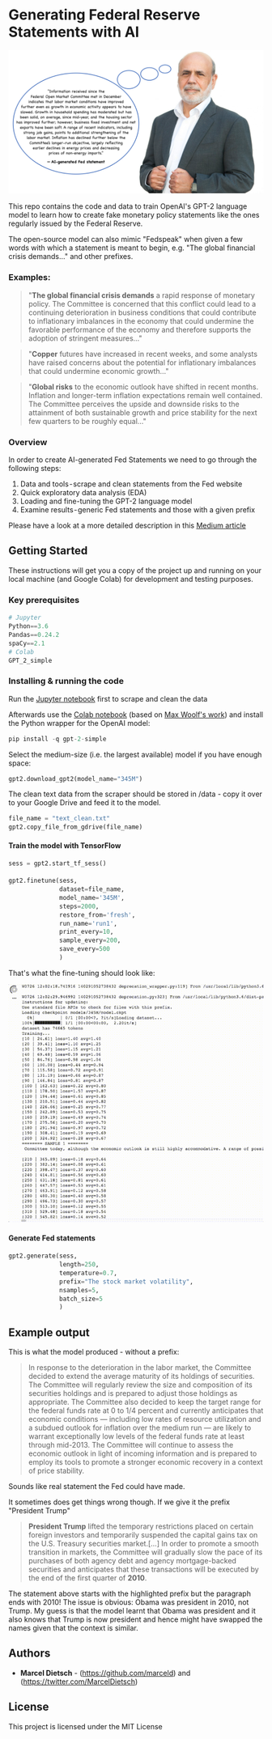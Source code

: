 # Generating Federal Reserve Statements with AI

![ScreenShot](/screenshots/bernanke.png)


This repo contains the code and data to train OpenAI's GPT-2 language model to learn how to create fake monetary policy statements like the ones regularly issued by the Federal Reserve.

The open-source model can also mimic "Fedspeak" when given a few words with which a statement is meant to begin, e.g. "The global financial crisis demands..." and other prefixes.

### Examples:


> "**The global financial crisis demands** a rapid response of monetary policy. The Committee is concerned that this conflict could lead to a continuing deterioration in business conditions that could contribute to inflationary imbalances in the economy that could undermine the favorable performance of the economy and therefore supports the adoption of stringent measures…"

> "**Copper** futures have increased in recent weeks, and some analysts have raised concerns about the potential for inflationary imbalances that could undermine economic growth…"

> "**Global risks** to the economic outlook have shifted in recent months. Inflation and longer-term inflation expectations remain well contained. The Committee perceives the upside and downside risks to the attainment of both sustainable growth and price stability for the next few quarters to be roughly equal…"

### Overview

In order to create AI-generated Fed Statements we need to go through the following steps:
1. Data and tools - scrape and clean statements from the Fed website
2. Quick exploratory data analysis (EDA)
3. Loading and fine-tuning the GPT-2 language model
4. Examine results - generic Fed statements and those with a given prefix


Please have a look at a more detailed description in this [Medium article](https://medium.com/@marceldietsch/how-to-generate-federal-reserve-statements-with-ai-8fe5da3ae5a5)


## Getting Started

These instructions will get you a copy of the project up and running on your local machine (and Google Colab) for development and testing purposes.

### Key prerequisites

```python
# Jupyter
Python==3.6
Pandas==0.24.2
spaCy==2.1
# Colab
GPT_2_simple
```

### Installing & running the code

Run the [Jupyter notebook](https://github.com/marceld/FED-AI/blob/master/Scrape%20and%20clean%20Fed%20statements.ipynb) first to scrape and clean the data

Afterwards use the [Colab notebook](https://github.com/marceld/FED-AI/blob/master/Fedspeak_Fine_tune_openAI's_GPT_2_model_with_Federal_Reserve_statements_of_the_past_25_years.ipynb) (based on [Max Woolf's work](https://github.com/minimaxir/gpt-2-simple)) and install the Python wrapper for the OpenAI model:
```Python
pip install -q gpt-2-simple
```

Select the medium-size (i.e. the largest available) model if you have enough space:
```python
gpt2.download_gpt2(model_name="345M")
```
The clean text data from the scraper should be stored in /data - copy it over to your Google Drive
and feed it to the model.
```python
file_name = "text_clean.txt"
gpt2.copy_file_from_gdrive(file_name)
```

#### Train the model with TensorFlow
```python
sess = gpt2.start_tf_sess()

gpt2.finetune(sess,
              dataset=file_name,
              model_name='345M',
              steps=2000,
              restore_from='fresh',
              run_name='run1',
              print_every=10,
              sample_every=200,
              save_every=500
              )
```

That's what the fine-tuning should look like:

![ScreenShot](/screenshots/DL_train_10x.gif)


#### Generate Fed statements
```python
gpt2.generate(sess,
              length=250,
              temperature=0.7,
              prefix="The stock market volatility",
              nsamples=5,
              batch_size=5
              )
```



## Example output

This is what the model produced - without a prefix:

> In response to the deterioration in the labor market, the Committee decided to extend the average maturity of its holdings of securities. The Committee will regularly review the size and composition of its securities holdings and is prepared to adjust those holdings as appropriate. The Committee also decided to keep the target range for the federal funds rate at 0 to 1/4 percent and currently anticipates that economic conditions — including low rates of resource utilization and a subdued outlook for inflation over the medium run — are likely to warrant exceptionally low levels of the federal funds rate at least through mid-2013. The Committee will continue to assess the economic outlook in light of incoming information and is prepared to employ its tools to promote a stronger economic recovery in a context of price stability.

Sounds like real statement the Fed could have made.


It sometimes does get things wrong though. If we give it the prefix "President Trump"

> **President Trump** lifted the temporary restrictions placed on certain foreign investors and temporarily suspended the capital gains tax on the U.S. Treasury securities market.[...] In order to promote a smooth transition in markets, the Committee will gradually slow the pace of its purchases of both agency debt and agency mortgage-backed securities and anticipates that these transactions will be executed by the end of the first quarter of **2010**.

The statement above starts with the highlighted prefix but the paragraph ends with 2010! The issue is obvious: Obama was president in 2010, not Trump. My guess is that the model learnt that Obama was president and it also knows that Trump is now president and hence might have swapped the names given that the context is similar.


## Authors

* **Marcel Dietsch** - (https://github.com/marceld) and (https://twitter.com/MarcelDietsch)

## License

This project is licensed under the MIT License
